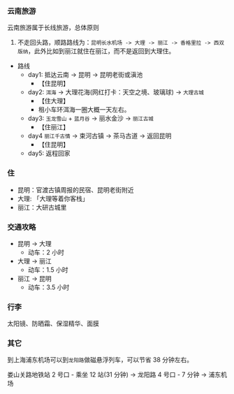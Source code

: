 <!--
abbrlink: sd1vcnx7
-->

### 云南旅游

云南旅游属于长线旅游，总体原则

1. 不走回头路，顺路路线为：`昆明长水机场 -> 大理 -> 丽江 -> 香格里拉 -> 西双版纳`，此外比如到丽江就住在丽江，而不是返回到大理住。

* 路线
  * day1: 抵达云南 -> 昆明 -> 昆明老街或滇池
    * 【住昆明】
  <!-- * day2: 昆明 -> `石林景区` -> 楚雄 -->
    <!-- * 1 小时车程 -->
  * day2: `洱海` -> 大理花海(网红打卡：天空之境、玻璃球) -> `大理古城`
    * 【住大理】
    * 租小车环洱海一圈大概一天左右。
  * day3: `玉龙雪山` + `蓝月谷` -> 丽水金沙 -> `丽江古城`
    * 【住丽江】
  * day4 `丽江千古情` -> 束河古镇 -> 茶马古道 -> 返回昆明
    * 【住昆明】
  * day5: 返程回家

### 住

* 昆明：官渡古镇周报的民宿、昆明老街附近
* 大理: 「大理等着你客栈」
* 丽江：大研古城里
<!-- * 香格里拉：独克宗古城附近
* 西双版纳：告庄西双景附近 -->

### 交通攻略

* 昆明 -> 大理
  * 动车：2 小时
* 大理 -> 丽江
  * 动车：1.5 小时
* 丽江 -> 昆明
  * 动车：3.5 小时

### 行李

太阳镜、防晒霜、保湿精华、面膜

### 其它

到上海浦东机场可以到`龙阳路`做磁悬浮列车，可以节省 38 分钟左右。

娄山关路地铁站 2 号口 - 乘坐 12 站(31 分钟) -> 龙阳路 4 号口 - 7 分钟 -> 浦东机场

